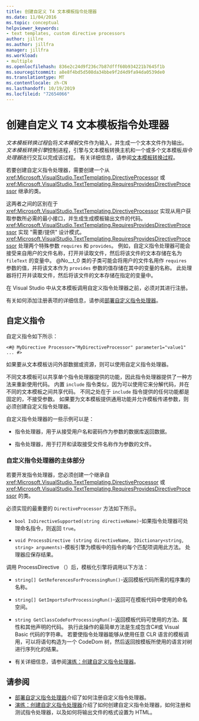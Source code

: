 ```yaml
---
title: 创建自定义 T4 文本模板指令处理器
ms.date: 11/04/2016
ms.topic: conceptual
helpviewer_keywords:
- text templates, custom directive processors
author: jillre
ms.author: jillfra
manager: jillfra
ms.workload:
- multiple
ms.openlocfilehash: 836e2c24d9f236c7b87dfff60b934221b7645f1b
ms.sourcegitcommit: a8e8f4bd5d508da34bbe9f2d4d9fa94da0539de0
ms.translationtype: MT
ms.contentlocale: zh-CN
ms.lasthandoff: 10/19/2019
ms.locfileid: "72654066"
---
```

# <a name="create-custom-t4-text-template-directive-processors"></a>创建自定义 T4 文本模板指令处理器

*文本模板转换过程*会将*文本模板*文件作为输入，并生成一个文本文件作为输出。 *文本模板转换引擎*控制进程，引擎与文本模板转换主机和一个或多个文本模板*指令处理器*进行交互以完成该过程。 有关详细信息，请参阅[文本模板转换过程](../modeling/the-text-template-transformation-process.md)。

若要创建自定义指令处理器，需要创建一个从 <xref:Microsoft.VisualStudio.TextTemplating.DirectiveProcessor> 或 <xref:Microsoft.VisualStudio.TextTemplating.RequiresProvidesDirectiveProcessor> 继承的类。

这两者之间的区别在于 <xref:Microsoft.VisualStudio.TextTemplating.DirectiveProcessor> 实现从用户获取参数所必需的最小接口，并生成生成模板输出文件的代码。 <xref:Microsoft.VisualStudio.TextTemplating.RequiresProvidesDirectiveProcessor> 实现 "需要/提供" 设计模式。 <xref:Microsoft.VisualStudio.TextTemplating.RequiresProvidesDirectiveProcessor> 处理两个特殊参数 `requires` 和 `provides`。  例如，自定义指令处理器可能会接受来自用户的文件名称，打开并读取文件，然后将该文件的文本存储在名为 `fileText` 的变量中。 @No__t_0 类的子类可能会将用户的文件名用作 `requires` 参数的值，并将该文本作为 `provides` 参数的值存储在其中的变量的名称。 此处理器将打开并读取文件，然后将该文件的文本存储在指定的变量中。

在 Visual Studio 中从文本模板调用自定义指令处理器之前，必须对其进行注册。

有关如何添加注册表项的详细信息，请参阅[部署自定义指令处理器](../modeling/deploying-a-custom-directive-processor.md)。

## <a name="custom-directives"></a>自定义指令

自定义指令如下所示：

`<#@ MyDirective Processor="MyDirectiveProcessor" parameter1="value1" ... #>`

如果要从文本模板访问外部数据或资源，则可以使用自定义指令处理器。

不同文本模板可以共享单个指令处理器提供的功能，因此指令处理器提供了一种方法来重新使用代码。 内置 `include` 指令类似，因为可以使用它来分解代码，并在不同的文本模板之间共享代码。 不同之处在于 `include` 指令提供的任何功能都是固定的，不接受参数。 如果要为文本模板提供通用功能并允许模板传递参数，则必须创建自定义指令处理器。

自定义指令处理器的一些示例可以是：

- 指令处理器，用于从接受用户名和密码作为参数的数据库返回数据。

- 指令处理器，用于打开和读取接受文件名称作为参数的文件。

### <a name="principal-parts-of-a-custom-directive-processor"></a>自定义指令处理器的主体部分

若要开发指令处理器，您必须创建一个继承自 <xref:Microsoft.VisualStudio.TextTemplating.DirectiveProcessor> 或 <xref:Microsoft.VisualStudio.TextTemplating.RequiresProvidesDirectiveProcessor> 的类。

必须实现的最重要的 `DirectiveProcessor` 方法如下所示。

- `bool IsDirectiveSupported(string directiveName)`-如果指令处理器可处理命名指令，则返回 `true`。

- `void ProcessDirective (string directiveName, IDictionary<string, string> arguments)`-模板引擎为模板中的指令的每个匹配项调用此方法。 处理器应保存结果。

调用 ProcessDirective （）后，模板化引擎将调用以下方法：

- `string[] GetReferencesForProcessingRun()`-返回模板代码所需的程序集的名称。

- `string[] GetImportsForProcessingRun()`-返回可在模板代码中使用的命名空间。

- `string GetClassCodeForProcessingRun()`-返回模板代码可使用的方法、属性和其他声明的代码。 执行此操作的最简单方法是生成包含C#或 Visual Basic 代码的字符串。 若要使指令处理器能够从使用任意 CLR 语言的模板调用，可以将语句构造为一个 CodeDom 树，然后返回按模板所使用的语言对树进行序列化的结果。

- 有关详细信息，请参阅[演练：创建自定义指令处理器](../modeling/walkthrough-creating-a-custom-directive-processor.md)。

## <a name="see-also"></a>请参阅

- [部署自定义指令处理器](../modeling/deploying-a-custom-directive-processor.md)介绍了如何注册自定义指令处理器。
- [演练：创建自定义指令处理器](../modeling/walkthrough-creating-a-custom-directive-processor.md)介绍了如何创建自定义指令处理器，如何注册和测试指令处理器，以及如何将输出文件的格式设置为 HTML。